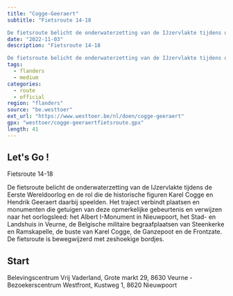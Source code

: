 ```yaml
---
title: "Cogge-Geeraert"
subtitle: "Fietsroute 14-18

De fietsroute belicht de onderwaterzetting van de IJzervlakte tijdens de Eerste Wereldoorlog en de rol die de historische figuren Karel Cogge en Hendrik Geeraert daarbij speelden"
date: "2022-11-03"
description: "Fietsroute 14-18

De fietsroute belicht de onderwaterzetting van de IJzervlakte tijdens de Eerste Wereldoorlog en de rol die de historische figuren Karel Cogge en Hendrik Geeraert daarbij speelden" 
tags:
  - flanders
  - medium
categories: 
  - route
  - official
region: "flanders"
source: "be.westtoer"
ext_url: "https://www.westtoer.be/nl/doen/cogge-geeraert"
gpx: "westtoer/cogge-geeraertfietsroute.gpx"
length: 41
---
```


## Let's Go !

Fietsroute 14-18

De fietsroute belicht de onderwaterzetting van de IJzervlakte tijdens de Eerste Wereldoorlog en de rol die de historische figuren Karel Cogge en Hendrik Geeraert daarbij speelden. Het traject verbindt plaatsen en monumenten die getuigen van deze opmerkelijke gebeurtenis en verwijzen naar het oorlogsleed: het Albert I-Monument in Nieuwpoort, het Stad- en Landshuis in Veurne, de Belgische militaire begraafplaatsen van Steenkerke en Ramskapelle, de buste van Karel Cogge, de Ganzepoot en de Frontzate. De fietsroute is bewegwijzerd met zeshoekige bordjes.

## Start 

Belevingscentrum Vrij Vaderland, Grote markt 29, 8630 Veurne - Bezoekerscentrum Westfront, Kustweg 1, 8620 Nieuwpoort 


